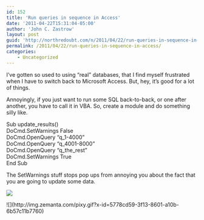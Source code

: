 ```yaml
---
id: 152
title: 'Run queries in sequence in Access'
date: '2011-04-22T15:31:04-05:00'
author: 'John C. Zastrow'
layout: post
guid: 'http://northredoubt.com/n/2011/04/22/run-queries-in-sequence-in-access/'
permalink: /2011/04/22/run-queries-in-sequence-in-access/
categories:
    - Uncategorized
---
```


I’ve gotten so used to using “real” databases, that I find myself frustrated when I have to switch back to Microsoft Access. But, hey, it’s good for a lot of things.

Annoyingly, if you just want to run some SQL back-to-back, or one after another, you have to call it in VBA. So, create a module and do something silly like.

Sub update\_results()  
DoCmd.SetWarnings False  
DoCmd.OpenQuery “q\_1-4000”  
DoCmd.OpenQuery “q\_4001-8000”  
DoCmd.OpenQuery “q\_the\_rest”  
DoCmd.SetWarnings True  
End Sub

The SetWarnings stuff stops pop ups from annoying you about the fact that you are going to update some data.

![](http://northredoubt.com/n/wp-content/uploads/2011/04/access_queries.png)

<div class="zemanta-pixie">![](http://img.zemanta.com/pixy.gif?x-id=5778cd59-3f13-8601-a10b-6b57c11b7760)</div>
